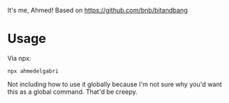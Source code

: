 It's me, Ahmed! Based on https://github.com/bnb/bitandbang

# Usage

Via npx:

```
npx ahmedelgabri
```

Not including how to use it globally because I'm not sure why you'd want this as
a global command. That'd be creepy.
